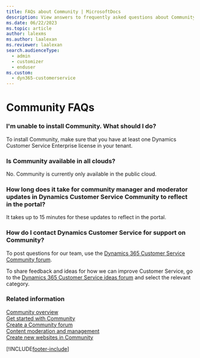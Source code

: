 ```yaml
---
title: FAQs about Community | MicrosoftDocs
description: View answers to frequently asked questions about Community in Dynamics 365 Customer Service.
ms.date: 06/22/2023
ms.topic: article
author: lalexms
ms.author: laalexan
ms.reviewer: laalexan
search.audienceType: 
  - admin
  - customizer
  - enduser
ms.custom: 
  - dyn365-customerservice
---
```


# Community FAQs

### I'm unable to install Community. What should I do?
To install Community, make sure that you have at least one Dynamics Customer Service Enterprise license in your tenant.

### Is Community available in all clouds?
No. Community is currently only available in the public cloud.

### How long does it take for community manager and moderator updates in Dynamics Customer Service Community to reflect in the portal?
It takes up to 15 minutes for these updates to reflect in the portal.

### How do I contact Dynamics Customer Service for support on Community?
To post questions for our team, use the [Dynamics 365 Customer Service Community forum](https://go.microsoft.com/fwlink/?linkid=2240513).

To share feedback and ideas for how we can improve Customer Service, go to the [Dynamics 365 Customer Service ideas forum](https://go.microsoft.com/fwlink/?linkid=2240512) and select the relevant category.

### Related information

[Community overview](community-overview.md)<br>
[Get started with Community](community-get-started.md)<br>
[Create a Community forum](community-forum-setup.md)<br>
[Content moderation and management](community-moderator-experience.md)<br>
[Create new websites in Community](community-create-websites.md)

[!INCLUDE[footer-include](../../includes/footer-banner.md)]
